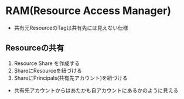 # RAM(Resource Access Manager)

* 共有元ResourceのTagは共有先には見えない仕様

## Resourceの共有

1. Resource Share を作成する
2. ShareにResourceを紐づける
3. ShareにPrincipals(共有先アカウント)を紐づける

* 共有先アカウントからはあたかも自アカウントにあるかのように見える
